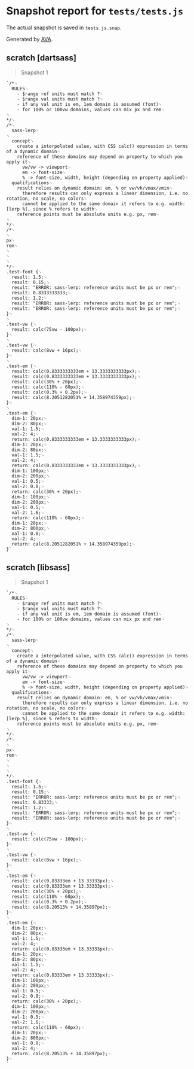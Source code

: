 # Snapshot report for `tests/tests.js`

The actual snapshot is saved in `tests.js.snap`.

Generated by [AVA](https://ava.li).

## scratch [dartsass]

> Snapshot 1

    `/*␊
      RULES␊
        - $range ref units must match ?␊
        - $range val units must match ?␊
        - if any val unit is em, 1em domain is assumed (font)␊
        - for 100% or 100vw domains, values can mix px and rem␊
    ␊
    */␊
    /*␊
      sass-lerp␊
    ␊
      concept␊
        create a interpolated value, with CSS calc() expression in terms of a dynamic domain␊
        reference of these domains may depend on property to which you apply it␊
          vw/vw -> viewport␊
          em -> font-size␊
          % -> font-size, width, height (depending on property applied)␊
      qualifications␊
        result relies on dynamic domain: em, % or vw/vh/vmax/vmin␊
          therefore results can only express a linear dimension, i.e. no rotation, no scale, no colors␊
          cannot be applied to the same domain it refers to e.g. width: [lerp %], since % refers to width␊
        reference points must be absolute units e.g. px, rem␊
    ␊
    */␊
    /*␊
    ␊
    px␊
    rem␊
    ␊
    ␊
    ␊
    */␊
    .test-font {␊
      result: 1.5;␊
      result: 0.15;␊
      result: "ERROR: sass-lerp: reference units must be px or rem";␊
      result: 0.8333333333;␊
      result: 1.2;␊
      result: "ERROR: sass-lerp: reference units must be px or rem";␊
      result: "ERROR: sass-lerp: reference units must be px or rem";␊
    }␊
    ␊
    .test-vw {␊
      result: calc(75vw - 100px);␊
    }␊
    ␊
    .test-vw {␊
      result: calc(8vw + 16px);␊
    }␊
    ␊
    .test-em {␊
      result: calc(0.8333333333em + 13.3333333333px);␊
      result: calc(0.8333333333em + 13.3333333333px);␊
      result: calc(30% + 20px);␊
      result: calc(110% - 60px);␊
      result: calc(0.3% + 0.2px);␊
      result: calc(8.2051282051% + 14.358974359px);␊
    }␊
    ␊
    .test-em {␊
      dim-1: 20px;␊
      dim-2: 80px;␊
      val-1: 1.5;␊
      val-2: 4;␊
      return: calc(0.8333333333em + 13.3333333333px);␊
      dim-1: 20px;␊
      dim-2: 80px;␊
      val-1: 1.5;␊
      val-2: 4;␊
      return: calc(0.8333333333em + 13.3333333333px);␊
      dim-1: 100px;␊
      dim-2: 200px;␊
      val-1: 0.5;␊
      val-2: 0.8;␊
      return: calc(30% + 20px);␊
      dim-1: 100px;␊
      dim-2: 200px;␊
      val-1: 0.5;␊
      val-2: 1.6;␊
      return: calc(110% - 60px);␊
      dim-1: 20px;␊
      dim-2: 800px;␊
      val-1: 0.8;␊
      val-2: 4;␊
      return: calc(8.2051282051% + 14.358974359px);␊
    }`

## scratch [libsass]

> Snapshot 1

    `/*␊
      RULES␊
        - $range ref units must match ?␊
        - $range val units must match ?␊
        - if any val unit is em, 1em domain is assumed (font)␊
        - for 100% or 100vw domains, values can mix px and rem␊
    ␊
    */␊
    /*␊
      sass-lerp␊
    ␊
      concept␊
        create a interpolated value, with CSS calc() expression in terms of a dynamic domain␊
        reference of these domains may depend on property to which you apply it␊
          vw/vw -> viewport␊
          em -> font-size␊
          % -> font-size, width, height (depending on property applied)␊
      qualifications␊
        result relies on dynamic domain: em, % or vw/vh/vmax/vmin␊
          therefore results can only express a linear dimension, i.e. no rotation, no scale, no colors␊
          cannot be applied to the same domain it refers to e.g. width: [lerp %], since % refers to width␊
        reference points must be absolute units e.g. px, rem␊
    ␊
    */␊
    /*␊
    ␊
    px␊
    rem␊
    ␊
    ␊
    ␊
    */␊
    .test-font {␊
      result: 1.5;␊
      result: 0.15;␊
      result: "ERROR: sass-lerp: reference units must be px or rem";␊
      result: 0.83333;␊
      result: 1.2;␊
      result: "ERROR: sass-lerp: reference units must be px or rem";␊
      result: "ERROR: sass-lerp: reference units must be px or rem";␊
    }␊
    ␊
    .test-vw {␊
      result: calc(75vw - 100px);␊
    }␊
    ␊
    .test-vw {␊
      result: calc(8vw + 16px);␊
    }␊
    ␊
    .test-em {␊
      result: calc(0.83333em + 13.33333px);␊
      result: calc(0.83333em + 13.33333px);␊
      result: calc(30% + 20px);␊
      result: calc(110% - 60px);␊
      result: calc(0.3% + 0.2px);␊
      result: calc(8.20513% + 14.35897px);␊
    }␊
    ␊
    .test-em {␊
      dim-1: 20px;␊
      dim-2: 80px;␊
      val-1: 1.5;␊
      val-2: 4;␊
      return: calc(0.83333em + 13.33333px);␊
      dim-1: 20px;␊
      dim-2: 80px;␊
      val-1: 1.5;␊
      val-2: 4;␊
      return: calc(0.83333em + 13.33333px);␊
      dim-1: 100px;␊
      dim-2: 200px;␊
      val-1: 0.5;␊
      val-2: 0.8;␊
      return: calc(30% + 20px);␊
      dim-1: 100px;␊
      dim-2: 200px;␊
      val-1: 0.5;␊
      val-2: 1.6;␊
      return: calc(110% - 60px);␊
      dim-1: 20px;␊
      dim-2: 800px;␊
      val-1: 0.8;␊
      val-2: 4;␊
      return: calc(8.20513% + 14.35897px);␊
    }␊
    `
